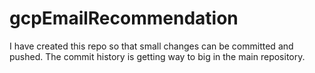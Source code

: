# gcpEmailRecommendation
I have created this repo so that small changes can be committed and pushed. The commit history is getting way to big in the main repository.

